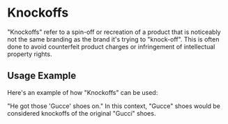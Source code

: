 # Knockoffs

"Knockoffs" refer to a spin-off or recreation of a product that is noticeably not the same branding as the brand it's trying to "knock-off". This is often done to avoid counterfeit product charges or infringement of intellectual property rights.

## Usage Example

Here's an example of how "Knockoffs" can be used:

"He got those 'Gucce' shoes on." In this context, "Gucce" shoes would be considered knockoffs of the original "Gucci" shoes.
